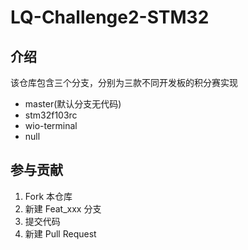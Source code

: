 # LQ-Challenge2-STM32

## 介绍

该仓库包含三个分支，分别为三款不同开发板的积分赛实现

- master(默认分支无代码)
- stm32f103rc
- wio-terminal
- null

## 参与贡献

1. Fork 本仓库
2. 新建 Feat_xxx 分支
3. 提交代码
4. 新建 Pull Request
